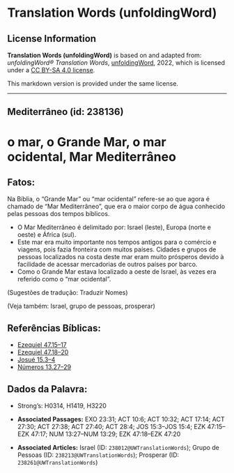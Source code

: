 # Translation Words (unfoldingWord)

## License Information

**Translation Words (unfoldingWord)** is based on and adapted from: _unfoldingWord® Translation Words_, [unfoldingWord](https://unfoldingword.org/utw), 2022, which is licensed under a [CC BY-SA 4.0 license](https://creativecommons.org/licenses/by-sa/4.0/legalcode.en).

This markdown version is provided under the same license.



--------------------------------

## Mediterrâneo (id: 238136)

o mar, o Grande Mar, o mar ocidental, Mar Mediterrâneo
======================================================

Fatos:
------

Na Bíblia, o “Grande Mar” ou “mar ocidental” refere\-se ao que agora é chamado de “Mar Mediterrâneo”, que era o maior corpo de água conhecido pelas pessoas dos tempos bíblicos.

* O Mar Mediterrâneo é delimitado por: Israel (leste), Europa (norte e oeste) e África (sul).
* Este mar era muito importante nos tempos antigos para o comércio e viagens, pois fazia fronteira com muitos países. Cidades e grupos de pessoas localizados na costa deste mar eram muito prósperos devido à facilidade de acessar mercadorias de outros países por barco.
* Como o Grande Mar estava localizado a oeste de Israel, às vezes era referido como o “mar ocidental”.

(Sugestões de tradução: Traduzir Nomes)

(Veja também: Israel, grupo de pessoas, prosperar)

Referências Bíblicas:
---------------------

* [Ezequiel 47\.15–17](https://ref.ly/Ezek47:15-Ezek47:17)
* [Ezequiel 47\.18–20](https://ref.ly/Ezek47:18-Ezek47:20)
* [Josué 15\.3–4](https://ref.ly/Josh15:3-Josh15:4)
* [Números 13\.27–29](https://ref.ly/Num13:27-Num13:29)

Dados da Palavra:
-----------------

* Strong’s: H0314, H1419, H3220

* **Associated Passages:** EXO 23:31; ACT 10:6; ACT 10:32; ACT 17:14; ACT 27:30; ACT 27:38; ACT 27:40; ACT 28:4; JOS 15:3–JOS 15:4; EZK 47:15–EZK 47:17; NUM 13:27–NUM 13:29; EZK 47:18–EZK 47:20
* **Associated Articles:** Israel (ID: `238012@UWTranslationWords`); Grupo de Pessoas (ID: `238213@UWTranslationWords`); Prosperar (ID: `238261@UWTranslationWords`)

